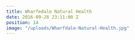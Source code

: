 ```yaml
---
title: Wharfedale Natural Health
date: 2016-09-28 23:11:00 Z
position: 14
image: "/uploads/Wharfdale-Natural-Health.jpg"
---
```


